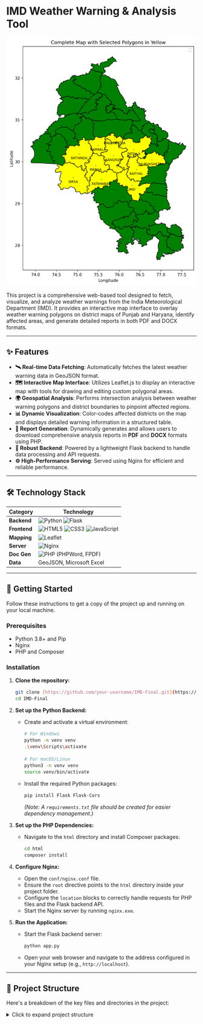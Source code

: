 # IMD Weather Warning & Analysis Tool

![IMD-Final-Map-Visualization](https://raw.githubusercontent.com/VeerVSR/IMD/master/IMD-Final/html/imd/complete_map.png)

This project is a comprehensive web-based tool designed to fetch, visualize, and analyze weather warnings from the India Meteorological Department (IMD). It provides an interactive map interface to overlay weather warning polygons on district maps of Punjab and Haryana, identify affected areas, and generate detailed reports in both PDF and DOCX formats.

---

## ✨ Features

* **🛰️ Real-time Data Fetching**: Automatically fetches the latest weather warning data in GeoJSON format.
* **🗺️ Interactive Map Interface**: Utilizes Leaflet.js to display an interactive map with tools for drawing and editing custom polygonal areas.
* **🌍 Geospatial Analysis**: Performs intersection analysis between weather warning polygons and district boundaries to pinpoint affected regions.
* **📊 Dynamic Visualization**: Color-codes affected districts on the map and displays detailed warning information in a structured table.
* **📄 Report Generation**: Dynamically generates and allows users to download comprehensive analysis reports in **PDF** and **DOCX** formats using PHP.
* **🚀 Robust Backend**: Powered by a lightweight Flask backend to handle data processing and API requests.
* **⚙️ High-Performance Serving**: Served using Nginx for efficient and reliable performance.

---

## 🛠️ Technology Stack

| Category      | Technology                                                                                                    |
|---------------|---------------------------------------------------------------------------------------------------------------|
| **Backend** | ![Python](https://img.shields.io/badge/Python-3776AB?style=for-the-badge&logo=python&logoColor=white) ![Flask](https://img.shields.io/badge/Flask-000000?style=for-the-badge&logo=flask&logoColor=white) |
| **Frontend** | ![HTML5](https://img.shields.io/badge/HTML5-E34F26?style=for-the-badge&logo=html5&logoColor=white) ![CSS3](https://img.shields.io/badge/CSS3-1572B6?style=for-the-badge&logo=css3&logoColor=white) ![JavaScript](https://img.shields.io/badge/JavaScript-F7DF1E?style=for-the-badge&logo=javascript&logoColor=black) |
| **Mapping** | ![Leaflet](https://img.shields.io/badge/Leaflet-199900?style=for-the-badge&logo=Leaflet&logoColor=white)         |
| **Server** | ![Nginx](https://img.shields.io/badge/Nginx-009639?style=for-the-badge&logo=nginx&logoColor=white)               |
| **Doc Gen** | ![PHP](https://img.shields.io/badge/PHP-777BB4?style=for-the-badge&logo=php&logoColor=white) (PHPWord, FPDF)       |
| **Data** | GeoJSON, Microsoft Excel                                                                                      |

---

## 🚀 Getting Started

Follow these instructions to get a copy of the project up and running on your local machine.

### Prerequisites

* Python 3.8+ and Pip
* Nginx
* PHP and Composer

### Installation

1.  **Clone the repository:**
    ```sh
    git clone [https://github.com/your-username/IMD-Final.git](https://github.com/your-username/IMD-Final.git)
    cd IMD-Final
    ```

2.  **Set up the Python Backend:**
    * Create and activate a virtual environment:
        ```sh
        # For Windows
        python -m venv venv
        .\venv\Scripts\activate

        # For macOS/Linux
        python3 -m venv venv
        source venv/bin/activate
        ```
    * Install the required Python packages:
        ```sh
        pip install Flask Flask-Cors
        ```
        *(Note: A `requirements.txt` file should be created for easier dependency management.)*

3.  **Set up the PHP Dependencies:**
    * Navigate to the `html` directory and install Composer packages:
        ```sh
        cd html
        composer install
        ```

4.  **Configure Nginx:**
    * Open the `conf/nginx.conf` file.
    * Ensure the `root` directive points to the `html` directory inside your project folder.
    * Configure the `location` blocks to correctly handle requests for PHP files and the Flask backend API.
    * Start the Nginx server by running `nginx.exe`.

5.  **Run the Application:**
    * Start the Flask backend server:
        ```sh
        python app.py
        ```
    * Open your web browser and navigate to the address configured in your Nginx setup (e.g., `http://localhost`).

---

## 📂 Project Structure

Here's a breakdown of the key files and directories in the project:

<details>
<summary>Click to expand project structure</summary>

```text
└── IMD-Final/
    ├── app.py                      # Main Flask backend application
    ├── IMPACTS AND SAFTEY MEASURES FOR WARNINGS.docx
    ├── conf/                       # Nginx configuration files
    │   └── nginx.conf
    ├── contrib/                    # Contributed scripts and utilities (e.g., for Vim)
    ├── database.xlsx               # Data storage for the application
    ├── docs/                       # Project documentation and licenses
    │   └── README.md
    ├── html/                       # Web root directory
    │   ├── imd/
    │   │   ├── index.html          # Main frontend HTML file
    │   │   ├── script.js           # Core JavaScript for map interaction
    │   │   ├── styles.css          # CSS styles for the frontend
    │   │   ├── data/               # Geospatial data (GeoJSON, shapefiles)
    │   │   ├── icons/              # Weather event icons
    │   │   ├── libs/               # JavaScript/CSS libraries (Leaflet.js)
    │   │   └── processed/          # Output location for generated reports and maps
    │   ├── generate.php            # PHP script for DOCX/PDF report generation
    │   ├── vendor/                 # PHP dependencies (PHPWord, FPDF)
    │   └── uploads/                # Directory for user-uploaded files
    ├── intersection_map.py         # Python script for geospatial analysis
    ├── fetch_latest_geojson.py     # Script to fetch latest IMD warning data
    ├── logs/                       # Access and error logs for Nginx
    ├── nginx.exe                   # Nginx executable
    └── ...                         # Other supporting files and executables
</details> ```

## ⚙️ How It Works

1.  **Data Fetching**: The `fetch_latest_geojson.py` script runs periodically to download the latest weather warning data from the IMD source.
2.  **Backend API**: The Flask `app.py` serves as the backend API. It handles requests for data processing, such as running the geospatial intersection logic from `intersection_map.py`.
3.  **Frontend Visualization**: The user interacts with `index.html`, which uses `script.js` and Leaflet.js to render the map. It loads district boundaries and overlays the fetched weather warnings.
4.  **User Interaction**: The user can draw custom polygons on the map. This user-drawn GeoJSON is sent to the Flask backend.
5.  **Analysis**: The backend determines the intersection between the warning polygons (either fetched or user-drawn) and the district boundaries of Punjab and Haryana.
6.  **Report Generation**: When a report is requested, the processed data is sent to `generate.php`. This script uses the **PHPWord** and **FPDF** libraries to create and serve a downloadable DOCX or PDF file summarizing the warnings and affected areas.

---

## 📜 License

This project is distributed under the MIT License. See `docs/LICENSE` for more information.
